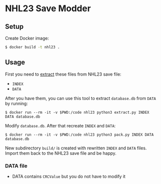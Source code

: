 # NHL23 Save Modder

## Setup

Create Docker image:

```bash
$ docker build -t nhl23 .
```

## Usage

First you need to [extract](https://github.com/bucanero/apollo-ps4) these files from NHL23 save file:

* `INDEX`
* `DATA`

After you have them, you can use this tool to extract `database.db` from `DATA` by running:


```shell
$ docker run --rm -it -v $PWD:/code nhl23 python3 extract.py INDEX DATA database.db
```

Modify `database.db`. After that recreate `INDEX` and `DATA`:

```shell
$ docker run --rm -it -v $PWD:/code nhl23 python3 pack.py INDEX DATA database.db
```

New subdirectory `build/` is created with rewritten `INDEX` and `DATA` files. Import them back to the NHL23 save file and be happy.

### DATA file

* DATA contains `CRCValue` but you do not have to modify it
